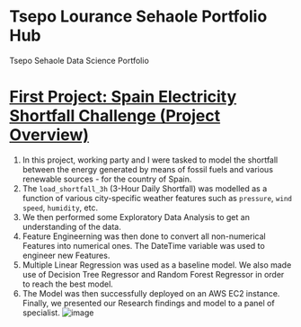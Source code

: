 # Tsepo Lourance Sehaole Portfolio Hub
Tsepo Sehaole Data Science Portfolio 

# [First Project: Spain Electricity Shortfall Challenge (Project Overview)](https://github.com/Gabe-Maja/Load-Shortfall-Regression-Project.git)
  1. In this project, working party and I were tasked to model the shortfall between the energy generated by means of fossil fuels and various renewable sources - for the country of Spain. 
  2. The `load_shortfall_3h` (3-Hour Daily Shortfall) was modelled as a function of various city-specific weather features such as `pressure`, `wind speed`, `humidity`, etc.
  3. We then performed some Exploratory Data Analysis to get an understanding of the data.
  4. Feature Engineerning was then done to convert all non-numerical Features into numerical ones. The DateTime variable was used to engineer new Features.
  5. Multiple Linear Regression was used as a baseline model. We also made use of Decision Tree Regressor and Random Forest Regressor in order to reach the best model.
  6. The Model was then successfully deployed on an AWS EC2 instance. 
  Finally, we presented our Research findings and model to a panel of specialist. 
![image](https://user-images.githubusercontent.com/90627798/145718570-9251d52e-2283-41fb-97ca-a7b59c2b404b.png)
